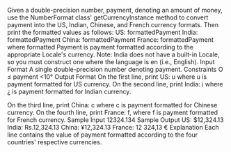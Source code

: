 Given a double-precision number, payment, denoting an amount of money, use
the NumberFormat class' getCurrencylnstance method to convert payment into
the US, Indian, Chinese, and French currency formats. Then print the formatted
values as follows:
US: formattedPayment
India: formattedPayment
China: formattedPayment
France: formattedPayment
where formatted Payment is payment formatted according to the
appropriate Locale's currency.
Note: India does not have a built-in Locale, so you must construct one where the
language is en (i.e., English).
Input Format
A single double-precision number denoting payment.
Constraints
O ≤ payment <10°
Output Format
On the first line, print US: u where u is payment formatted for US currency.
On the second line, print India: i where ¿ is payment formatted for Indian
currency.

On the third line, print China: c where c is payment formatted for Chinese
currency.
On the fourth line, print France: f, where f is payment formatted for French
currency.
Sample Input
12324.134
Sample Output
US: $12,324.13
India: Rs.12,324.13
China: ¥12,324.13
France: 12 324,13 €
Explanation
Each line contains the value of payment formatted according to the four
countries' respective currencies.
